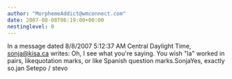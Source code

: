 ```yaml
---
author: "MorphemeAddict@wmconnect.com"
date: 2007-08-08T06:19:00+00:00
nestinglevel: 0
---
```

In a message dated 8/8/2007 5:12:37 AM Central Daylight Time, [sonja@kisa.ca](mailto://sonja@kisa.ca) writes:
Oh, I see what you're saying. You wish "la" worked in pairs, likequotation marks, or like Spanish question marks.SonjaYes, exactly so.jan Setepo / stevo